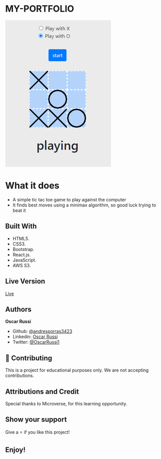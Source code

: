 # MY-PORTFOLIO

![screenshot](screenshot.png)

# What it does

- A simple tic tac toe game to play against the computer
- It finds best moves using a minimax algorithm, so good luck trying to beat it

## Built With

- HTML5.
- CSS3.
- Bootstrap.
- React.js.
- JavaScript.
- AWS S3.

## Live Version

[Live](http://tic-tac-toe-ai.s3-website-us-east-1.amazonaws.com/)

## Authors

**Oscar Russi**
- Github: [@andresporras3423](https://github.com/andresporras3423/)
- Linkedin: [Oscar Russi](https://www.linkedin.com/in/oscar-andres-russi-porras/)
- Twitter: [@OscarRussi1](https://twitter.com/OscarRussi1)

## 🤝 Contributing

This is a project for educational purposes only. We are not accepting contributions.

## Attributions and Credit

Special thanks to Microverse, for this learning opportunity. 

## Show your support

Give a ⭐️ if you like this project!

## Enjoy!
